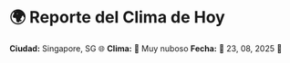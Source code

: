 # 🌍 Reporte del Clima de Hoy

**Ciudad:** Singapore, SG 🌐
**Clima:** 🌈 Muy nuboso
**Fecha:** 📅 23, 08, 2025 🚀
